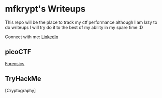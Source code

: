 # mfkrypt's Writeups

This repo will be the place to track my ctf performance although I am lazy to do writeups I will try do it to the best of my ability in my spare time :D

Connect with me: [LinkedIn](https://www.linkedin.com/in/ammar-nawfal-a81456286/)


## picoCTF

[Forensics](https://github.com/mfkrypt/CTF-Writeups/tree/main/picoCTF#forensics)


## TryHackMe

[Cryptography]

